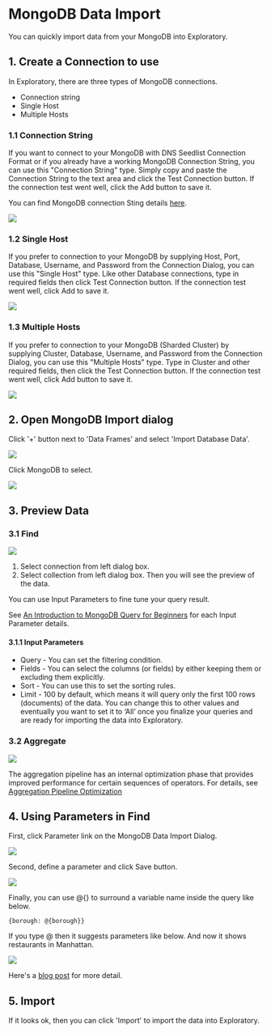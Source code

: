 # MongoDB Data Import

You can quickly import data from your MongoDB into Exploratory.

## 1. Create a Connection to use

In Exploratory, there are three types of MongoDB connections.

- Connection string
- Single Host
- Multiple Hosts

### 1.1 Connection String

If you want to connect to your MongoDB with DNS Seedlist Connection Format or if you already have a working MongoDB Connection String, you can use this "Connection String" type. Simply copy and paste the Connection String to the text area and click the Test Connection button. If the connection test went well, click the Add button to save it.

You can find MongoDB connection Sting details [here](https://docs.mongodb.com/manual/reference/connection-string/).

![](images/mongo-conn-string.png)

### 1.2 Single Host

If you prefer to connection to your MongoDB by supplying Host, Port, Database, Username, and Password from the Connection Dialog, you can use this "Single Host" type. Like other Database connections, type in required fields then click Test Connection button. If the connection test went well, click Add to save it. 

![](images/mongo-conn-single.png)

### 1.3 Multiple Hosts

If you prefer to connection to your MongoDB (Sharded Cluster) by supplying Cluster, Database, Username, and Password from the Connection Dialog, you can use this "Multiple Hosts" type. Type in Cluster and other required fields, then click the Test Connection button. If the connection test went well, click Add button to save it. 

![](images/mongo-conn-multiple.png)


## 2. Open MongoDB Import dialog

Click '+' button next to 'Data Frames' and select 'Import Database Data'.

![](images/import-database.png)

Click MongoDB to select.

![](images/select-mongo.png)

## 3. Preview Data

### 3.1 Find

![](images/import-mongo-dialog.png)

1. Select connection from left dialog box.
2. Select collection from left dialog box. Then you will see the preview of the data. 

You can use Input Parameters to fine tune your query result.

See [An Introduction to MongoDB Query for Beginners](https://blog.exploratory.io/an-introduction-to-mongodb-query-for-beginners-bd463319aa4c) for each Input Parameter details.

#### 3.1.1 Input Parameters

* Query - You can set the filtering condition.
* Fields - You can select the columns (or fields) by either keeping them or excluding them explicitly.
* Sort - You can use this to set the sorting rules.
* Limit - 100 by default, which means it will query only the first 100 rows (documents) of the data. You can change this to other values and eventually you want to set it to ‘All’ once you finalize your queries and are ready for importing the data into Exploratory.

### 3.2 Aggregate

![](images/import-mongo-agg-dialog.png)

The aggregation pipeline has an internal optimization phase that provides improved performance for certain sequences of operators. For details, see [Aggregation Pipeline Optimization](https://docs.mongodb.com/manual/core/aggregation-pipeline-optimization/)

## 4. Using Parameters in Find

First, click Parameter link on the MongoDB Data Import Dialog.

![](images/parameter_with_mongo.png)

Second, define a parameter and click Save button.

![](images/param_for_mongo.png)

Finally, you can use @{} to surround a variable name inside the query like below.

  ```
  {borough: @{borough}}
  ```
  
  If you type @ then it suggests parameters like below. And now it shows restaurants in Manhattan.
  
  ![](images/param_suggest_mongo.png)


Here's a [blog post](https://exploratory.io/note/kanaugust/An-Introduction-to-Parameter-in-Exploratory-WCO4Vgn7HJ) for more detail.

## 5. Import


If it looks ok, then you can click 'Import' to import the data into Exploratory.
